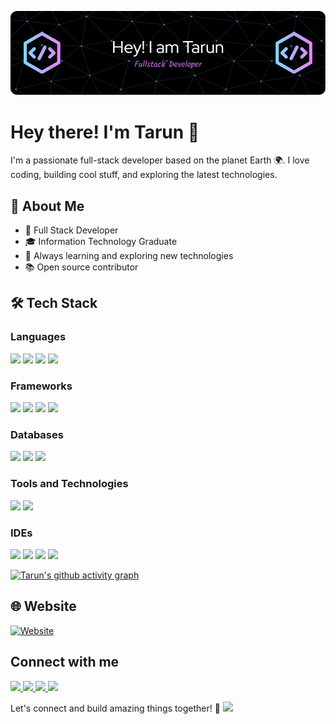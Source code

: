 ![Header](./header.png)

# Hey there! I'm Tarun 👋

I'm a passionate full-stack developer based on the planet Earth 🌍. I love coding, building cool stuff, and exploring the latest technologies.

## 🚀 About Me

- 💼 Full Stack Developer
- 🎓 Information Technology Graduate
- 🌱 Always learning and exploring new technologies
- 📚 Open source contributor

## 🛠️ Tech Stack

### Languages
<p align="left">
  <img src="https://img.shields.io/badge/-Java-007396?style=for-the-badge&logo=java&logoColor=white" />
  <img src="https://img.shields.io/badge/-Python-3776AB?style=for-the-badge&logo=python&logoColor=white" />
  <img src="https://img.shields.io/badge/-JavaScript-F7DF1E?style=for-the-badge&logo=javascript&logoColor=white" />
  <img src="https://img.shields.io/badge/-C/C++-00599C?style=for-the-badge&logo=c%2B%2B&logoColor=white" />
</p>

### Frameworks
<p align="left">
  <img src="https://img.shields.io/badge/-React-61DAFB?style=for-the-badge&logo=react&logoColor=white" />
  <img src="https://img.shields.io/badge/-Node.js-339933?style=for-the-badge&logo=node.js&logoColor=white" />
  <img src="https://img.shields.io/badge/-NestJS-E0234E?style=for-the-badge&logo=nestjs&logoColor=white" />
  <img src="https://img.shields.io/badge/-Spring%20Boot-6DB33F?style=for-the-badge&logo=spring&logoColor=white" />
</p>

### Databases
<p align="left">
  <img src="https://img.shields.io/badge/-MySQL-4479A1?style=for-the-badge&logo=mysql&logoColor=white" />
  <img src="https://img.shields.io/badge/-PostgreSQL-336791?style=for-the-badge&logo=postgresql&logoColor=white" />
  <img src="https://img.shields.io/badge/-MongoDB-47A248?style=for-the-badge&logo=mongodb&logoColor=white" />
</p>

### Tools and Technologies
<p align="left">
  <img src="https://img.shields.io/badge/-Linux-FCC624?style=for-the-badge&logo=linux&logoColor=white" />
  <img src="https://img.shields.io/badge/-Git-F05032?style=for-the-badge&logo=git&logoColor=white" />
</p>

### IDEs
<p align="left">
  <img src="https://img.shields.io/badge/-Eclipse-2C2255?style=for-the-badge&logo=eclipse-ide&logoColor=white" />
  <img src="https://img.shields.io/badge/-Jupyter%20Notebook-F37626?style=for-the-badge&logo=jupyter&logoColor=white" />
  <img src="https://img.shields.io/badge/-PyCharm-000000?style=for-the-badge&logo=pycharm&logoColor=white" />
  <img src="https://img.shields.io/badge/-Visual%20Studio%20Code-007ACC?style=for-the-badge&logo=visual-studio-code&logoColor=white" />
</p>

[![Tarun's github activity graph](https://github-readme-activity-graph.vercel.app/graph?username=tarun2001jawla&theme=react-dark)](https://github.com/tarun2001jawla/github-readme-activity-graph)

## 🌐 Website

[![Website](https://img.shields.io/badge/-Website-FF7139?style=for-the-badge&logo=Firefox-Browser&logoColor=white)](https://www.tarunjawla.dev)

## Connect with me

<p align="left">
  <a href="https://www.linkedin.com/in/tarunjawlajaipur/" target="_blank">
    <img src="https://img.shields.io/badge/-LinkedIn-0077B5?style=for-the-badge&logo=linkedin&logoColor=white" />
  </a>
  <a href="mailto:tarunjawla2@gmail.com" target="_blank">
    <img src="https://img.shields.io/badge/-Email-D14836?style=for-the-badge&logo=gmail&logoColor=white" />
  </a>
  <a href="https://www.instagram.com/tarun_jawla/" target="_blank">
    <img src="https://img.shields.io/badge/-Instagram-E4405F?style=for-the-badge&logo=instagram&logoColor=white" />
  </a>
  <a href="https://twitter.com/tarun_jawla" target="_blank">
    <img src="https://img.shields.io/badge/-Twitter-1DA1F2?style=for-the-badge&logo=twitter&logoColor=white" />
  </a>
</p>

Let's connect and build amazing things together! 🚀
[![](https://visitcount.itsvg.in/api?id=tarun&label=Web%20Visits&color=0&icon=0&pretty=true)](https://visitcount.itsvg.in)

